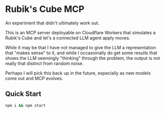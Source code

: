 # Rubik's Cube MCP

An experiment that didn't ultimately work out.

This is an MCP server deployable on Cloudflare Workers that simulates a Rubik's Cube and let's
a connected LLM agent apply moves.

While it may be that I have not managed to give the LLM a representation that "makes sense" to it,
and while I occasionally do get some results that shows the LLM seemingly "thinking" through the problem,
the output is not really that distinct from random noise.

Perhaps I will pick this back up in the future, especially as new models come out and MCP evolves.

## Quick Start

```bash
npm i && npm start
```

